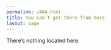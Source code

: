 ```yaml
---
permalink: /404.html
title: You can’t get there from here
layout: page
---
```

There’s nothing located here.